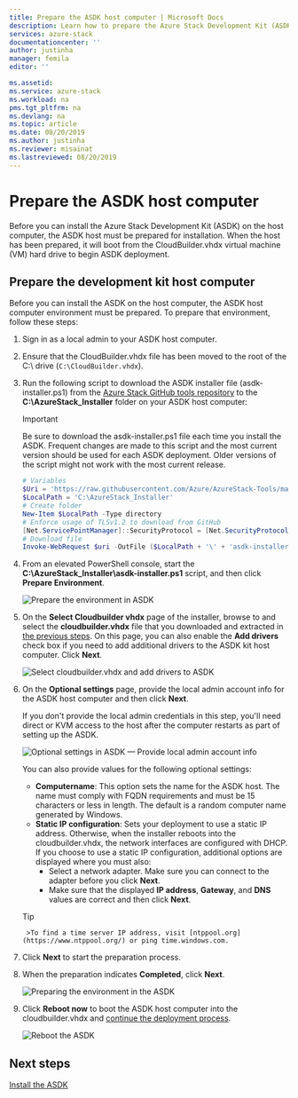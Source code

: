 ```yaml
---
title: Prepare the ASDK host computer | Microsoft Docs
description: Learn how to prepare the Azure Stack Development Kit (ASDK) host computer for ASDK installation.
services: azure-stack
documentationcenter: ''
author: justinha
manager: femila
editor: ''

ms.assetid: 
ms.service: azure-stack
ms.workload: na
pms.tgt_pltfrm: na
ms.devlang: na
ms.topic: article
ms.date: 08/20/2019
ms.author: justinha
ms.reviewer: misainat
ms.lastreviewed: 08/20/2019
---
```


# Prepare the ASDK host computer
Before you can install the Azure Stack Development Kit (ASDK) on the host computer, the ASDK host must be prepared for installation. When the host has been prepared, it will boot from the CloudBuilder.vhdx virtual machine (VM) hard drive to begin ASDK deployment.

## Prepare the development kit host computer
Before you can install the ASDK on the host computer, the ASDK host computer environment must be prepared. To prepare that environment, follow these steps:

1. Sign in as a local admin to your ASDK host computer.
2. Ensure that the CloudBuilder.vhdx file has been moved to the root of the C:\ drive (`C:\CloudBuilder.vhdx`).
3. Run the following script to download the ASDK installer file (asdk-installer.ps1) from the [Azure Stack GitHub tools repository](https://github.com/Azure/AzureStack-Tools) to the **C:\AzureStack_Installer** folder on your ASDK host computer:

   > [!IMPORTANT]
   > Be sure to download the asdk-installer.ps1 file each time you install the ASDK. Frequent changes are made to this script and the most current version should be used for each ASDK deployment. Older versions of the script might not work with the most current release.

   ```powershell
   # Variables
   $Uri = 'https://raw.githubusercontent.com/Azure/AzureStack-Tools/master/Deployment/asdk-installer.ps1'
   $LocalPath = 'C:\AzureStack_Installer'
   # Create folder
   New-Item $LocalPath -Type directory
   # Enforce usage of TLSv1.2 to download from GitHub
   [Net.ServicePointManager]::SecurityProtocol = [Net.SecurityProtocolType]::Tls12
   # Download file
   Invoke-WebRequest $uri -OutFile ($LocalPath + '\' + 'asdk-installer.ps1')
   ```

4. From an elevated PowerShell console, start the **C:\AzureStack_Installer\asdk-installer.ps1** script, and then click **Prepare Environment**.

    ![Prepare the environment in ASDK](media/asdk-prepare-host/1.PNG) 

5. On the **Select Cloudbuilder vhdx** page of the installer, browse to and select the **cloudbuilder.vhdx** file that you downloaded and extracted in [the previous steps](asdk-download.md). On this page, you can also enable the **Add drivers** check box if you need to add additional drivers to the ASDK kit host computer. Click **Next**.  

    ![Select cloudbuilder.vhdx and add drivers to ASDK](media/asdk-prepare-host/2.PNG)

6. On the **Optional settings** page, provide the local admin account info for the ASDK host computer and then click **Next**.

    If you don't provide the local admin credentials in this step, you'll need direct or KVM access to the host after the computer restarts as part of setting up the ASDK.

   ![Optional settings in ASDK — Provide local admin account info](media/asdk-prepare-host/3.PNG)

    You can also provide values for the following optional settings:
    - **Computername**: This option sets the name for the ASDK host. The name must comply with FQDN requirements and must be 15 characters or less in length. The default is a random computer name generated by Windows.
    - **Static IP configuration**: Sets your deployment to use a static IP address. Otherwise, when the installer reboots into the cloudbuilder.vhdx, the network interfaces are configured with DHCP. If you choose to use a static IP configuration, additional options are displayed where you must also:
      - Select a network adapter. Make sure you can connect to the adapter before you click **Next**.
      - Make sure that the displayed **IP address**, **Gateway**, and **DNS** values are correct and then click **Next**.

   >[!TIP]
        >To find a time server IP address, visit [ntppool.org](https://www.ntppool.org/) or ping time.windows.com.

7. Click **Next** to start the preparation process.
8. When the preparation indicates **Completed**, click **Next**.

    ![Preparing the environment in the ASDK](media/asdk-prepare-host/4.PNG)

9. Click **Reboot now** to boot the ASDK host computer into the cloudbuilder.vhdx and [continue the deployment process](asdk-install.md).

    ![Reboot the ASDK](media/asdk-prepare-host/5.PNG)


## Next steps
[Install the ASDK](asdk-install.md)
